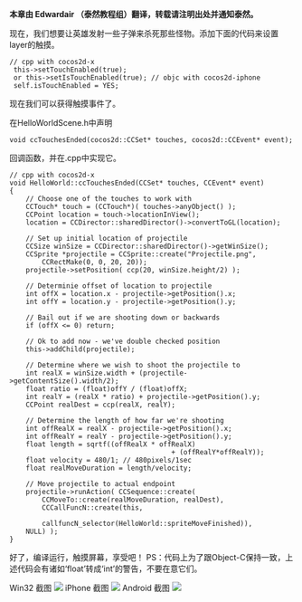 **本章由 Edwardair （泰然教程组）翻译，转载请注明出处并通知泰然。**

 现在，我们想要让英雄发射一些子弹来杀死那些怪物。添加下面的代码来设置layer的触摸。

	// cpp with cocos2d-x
	 this->setTouchEnabled(true);
	 or this->setIsTouchEnabled(true); // objc with cocos2d-iphone
	 self.isTouchEnabled = YES; 

现在我们可以获得触摸事件了。

 在HelloWorldScene.h中声明

	void ccTouchesEnded(cocos2d::CCSet* touches, cocos2d::CCEvent* event);


回调函数，并在.cpp中实现它。

	// cpp with cocos2d-x
	void HelloWorld::ccTouchesEnded(CCSet* touches, CCEvent* event)
	{
		// Choose one of the touches to work with
		CCTouch* touch = (CCTouch*)( touches->anyObject() );
		CCPoint location = touch->locationInView();
		location = CCDirector::sharedDirector()->convertToGL(location);
	 
		// Set up initial location of projectile
		CCSize winSize = CCDirector::sharedDirector()->getWinSize();
		CCSprite *projectile = CCSprite::create("Projectile.png", 
			CCRectMake(0, 0, 20, 20));
		projectile->setPosition( ccp(20, winSize.height/2) );
	 
		// Determinie offset of location to projectile
		int offX = location.x - projectile->getPosition().x;
		int offY = location.y - projectile->getPosition().y;
	 
		// Bail out if we are shooting down or backwards
		if (offX <= 0) return;
	 
		// Ok to add now - we've double checked position
		this->addChild(projectile);
	 
		// Determine where we wish to shoot the projectile to
		int realX = winSize.width + (projectile->getContentSize().width/2);
		float ratio = (float)offY / (float)offX;
		int realY = (realX * ratio) + projectile->getPosition().y;
		CCPoint realDest = ccp(realX, realY);
	 
		// Determine the length of how far we're shooting
		int offRealX = realX - projectile->getPosition().x;
		int offRealY = realY - projectile->getPosition().y;
		float length = sqrtf((offRealX * offRealX) 
	                                        + (offRealY*offRealY));
		float velocity = 480/1; // 480pixels/1sec
		float realMoveDuration = length/velocity;
	 
		// Move projectile to actual endpoint
		projectile->runAction( CCSequence::create(
			CCMoveTo::create(realMoveDuration, realDest),
			CCCallFuncN::create(this, 
	 
			callfuncN_selector(HelloWorld::spriteMoveFinished)), 
		NULL) );
	}


好了，编译运行，触摸屏幕，享受吧！
PS：代码上为了跟Object-C保持一致，上述代码会有诸如‘float’转成‘int’的警告，不要在意它们。

Win32 截图
![](./res/081522b6Z.png)
iPhone  截图
![](./res/081524jt9.png)
Android  截图
![](./res/081525foj.png)
